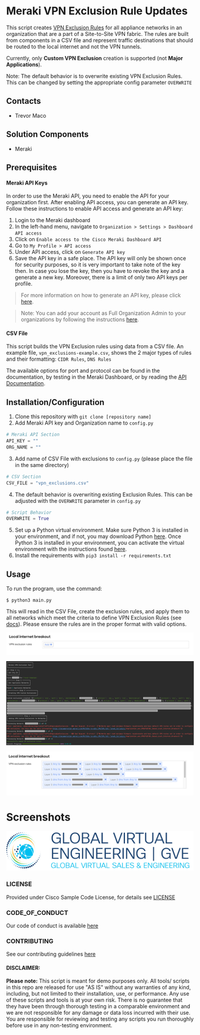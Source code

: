# Meraki VPN Exclusion Rule Updates

This script creates [VPN Exclusion Rules](https://documentation.meraki.com/MX/Site-to-site_VPN/VPN_Full-Tunnel_Exclusion_(Application_and_IP%2F%2FURL_Based_Local_Internet_Breakout)) for all appliance networks in an organization that are a part of a Site-to-Site VPN fabric. The rules are built from components in a CSV file and represent traffic destinations that should be routed to the local internet and not the VPN tunnels.

Currently, only **Custom VPN Exclusion** creation is supported (not **Major Applications**).

Note: The default behavior is to overwrite existing VPN Exclusion Rules. This can be changed by setting the appropriate config parameter `OVERWRITE`
## Contacts
* Trevor Maco

## Solution Components
* Meraki

## Prerequisites
#### Meraki API Keys
In order to use the Meraki API, you need to enable the API for your organization first. After enabling API access, you can generate an API key. Follow these instructions to enable API access and generate an API key:
1. Login to the Meraki dashboard
2. In the left-hand menu, navigate to `Organization > Settings > Dashboard API access`
3. Click on `Enable access to the Cisco Meraki Dashboard API`
4. Go to `My Profile > API access`
5. Under API access, click on `Generate API key`
6. Save the API key in a safe place. The API key will only be shown once for security purposes, so it is very important to take note of the key then. In case you lose the key, then you have to revoke the key and a generate a new key. Moreover, there is a limit of only two API keys per profile.

> For more information on how to generate an API key, please click [here](https://developer.cisco.com/meraki/api-v1/#!authorization/authorization). 

> Note: You can add your account as Full Organization Admin to your organizations by following the instructions [here](https://documentation.meraki.com/General_Administration/Managing_Dashboard_Access/Managing_Dashboard_Administrators_and_Permissions).

#### CSV File
This script builds the VPN Exclusion rules using data from a CSV file. An example file, `vpn_exclusions-example.csv`, shows the 2 major types of rules and their formatting: `CIDR Rules`, `DNS Rules`

The available options for port and protocol can be found in the documentation, by testing in the Meraki Dashboard, or by reading the [API Documentation](https://developer.cisco.com/meraki/api/update-network-appliance-traffic-shaping-vpn-exclusions/).

## Installation/Configuration
1. Clone this repository with `git clone [repository name]`
2. Add Meraki API key and Organization name to `config.py`
```python
# Meraki API Section
API_KEY = ""
ORG_NAME = ""
```
3. Add name of CSV File with exclusions to `config.py` (please place the file in the same directory)
```python
# CSV Section
CSV_FILE = "vpn_exclusions.csv"
```
4. The default behavior is overwriting existing Exclusion Rules. This can be adjusted with the `OVERWRITE` parameter in `config.py`
```python
# Script Behavior
OVERWRITE = True
```
5. Set up a Python virtual environment. Make sure Python 3 is installed in your environment, and if not, you may download Python [here](https://www.python.org/downloads/). Once Python 3 is installed in your environment, you can activate the virtual environment with the instructions found [here](https://docs.python.org/3/tutorial/venv.html).
6. Install the requirements with `pip3 install -r requirements.txt`

## Usage
To run the program, use the command:
```
$ python3 main.py
```

This will read in the CSV File, create the exclusion rules, and apply them to all networks which meet the criteria to define VPN Exclusion Rules (see [docs](https://documentation.meraki.com/MX/Site-to-site_VPN/VPN_Full-Tunnel_Exclusion_(Application_and_IP%2F%2FURL_Based_Local_Internet_Breakout))). Please ensure the rules are in the proper format with valid options.

![](IMAGES/dashboard_input.png)

![](IMAGES/console_output.png)

![](IMAGES/dashboard_output.png)


# Screenshots

![/IMAGES/0image.png](/IMAGES/0image.png)

### LICENSE

Provided under Cisco Sample Code License, for details see [LICENSE](LICENSE.md)

### CODE_OF_CONDUCT

Our code of conduct is available [here](CODE_OF_CONDUCT.md)

### CONTRIBUTING

See our contributing guidelines [here](CONTRIBUTING.md)

#### DISCLAIMER:
<b>Please note:</b> This script is meant for demo purposes only. All tools/ scripts in this repo are released for use "AS IS" without any warranties of any kind, including, but not limited to their installation, use, or performance. Any use of these scripts and tools is at your own risk. There is no guarantee that they have been through thorough testing in a comparable environment and we are not responsible for any damage or data loss incurred with their use.
You are responsible for reviewing and testing any scripts you run thoroughly before use in any non-testing environment.